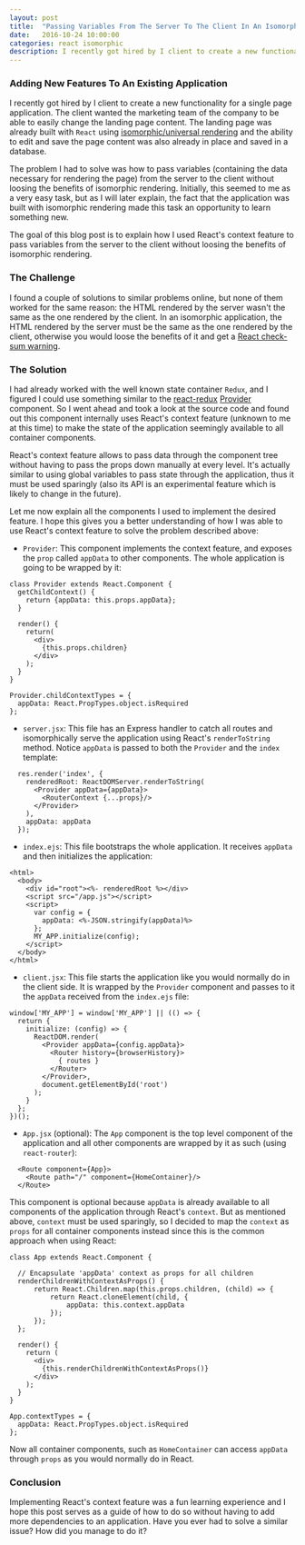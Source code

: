 ```yaml
---
layout: post
title:  "Passing Variables From The Server To The Client In An Isomorphic Application"
date:   2016-10-24 10:00:00
categories: react isomorphic
description: I recently got hired by I client to create a new functionality for a single page application. The client wanted the marketing team of the company to be able to easily change the landing page content. The landing page was already...
---
```


### Adding New Features To An Existing Application
I recently got hired by I client to create a new functionality for a single page application. The client wanted the marketing team of the company to be able to easily change the landing page content. The landing page was already built with ``React`` using [isomorphic/universal rendering](http://nerds.airbnb.com/isomorphic-javascript-future-web-apps/) and the ability to edit and save the page content was also already in place and saved in a database.

The problem I had to solve was how to pass variables (containing the data necessary for rendering the page) from the server to the client without loosing the benefits of isomorphic rendering. Initially, this seemed to me as a very easy task, but as I will later explain, the fact that the application was built with isomorphic rendering made this task an opportunity to learn something new.

The goal of this blog post is to explain how I used React's context feature to pass variables from the server to the client without loosing the benefits of isomorphic rendering.

### The Challenge
I found a couple of solutions to similar problems online, but none of them worked for the same reason: the HTML rendered by the server wasn't the same as the one rendered by the client. In an isomorphic application, the HTML rendered by the server must be the same as the one rendered by the client, otherwise you would loose the benefits of it and get a [React check-sum warning](http://stackoverflow.com/a/34315767/6373590).

### The Solution
I had already worked with the well known state container ``Redux``, and I figured I could use something similar to the [react-redux](https://github.com/reactjs/react-redux) [Provider](https://github.com/reactjs/react-redux/blob/master/src/components/Provider.js) component. So I went ahead and took a look at the source code and found out this component internally uses React's context feature (unknown to me at this time) to make the state of the application seemingly available to all container components.

React's context feature allows to pass data through the component tree without having to pass the props down manually at every level. It's actually  similar to using global variables to pass state through the application, thus it must be used sparingly (also its API is an experimental feature which is likely to change in the future).

Let me now explain all the components I used to implement the desired feature. I hope this gives you a better understanding of how I was able to use React's context feature to solve the problem described above:

- ``Provider``: This component implements the context feature, and exposes the ``prop`` called ``appData`` to other components. The whole application is going to be wrapped by it:

```
class Provider extends React.Component {
  getChildContext() {
    return {appData: this.props.appData};
  }

  render() {
    return(
      <div>
        {this.props.children}
      </div>
    );
  }
}

Provider.childContextTypes = {
  appData: React.PropTypes.object.isRequired
};
```

- ``server.jsx``: This file has an Express handler to catch all routes and isomorphically serve the application using React's ``renderToString`` method. Notice ``appData`` is passed to both the ``Provider`` and the ``index`` template:

```
  res.render('index', {
    renderedRoot: ReactDOMServer.renderToString(
      <Provider appData={appData}>
        <RouterContext {...props}/>
      </Provider>
    ),
    appData: appData
  });
```

- ``index.ejs``: This file bootstraps the whole application. It receives ``appData`` and then initializes the application:

```
<html>
  <body>
    <div id="root"><%- renderedRoot %></div>
    <script src="/app.js"></script>
    <script>
      var config = {
        appData: <%-JSON.stringify(appData)%>
      };
      MY_APP.initialize(config);
    </script>
  </body>
</html>

```

- ``client.jsx``: This file starts the application like you would normally do in the client side. It is wrapped by the ``Provider`` component and passes to it the ``appData`` received from the ``index.ejs`` file:

```
window['MY_APP'] = window['MY_APP'] || (() => {
  return {
    initialize: (config) => {
      ReactDOM.render(
        <Provider appData={config.appData}>
          <Router history={browserHistory}>
            { routes }
          </Router>
        </Provider>,
        document.getElementById('root')
      );
    }
  };
})();
```

- ``App.jsx`` (optional): The ``App`` component is the top level component of the application and all other components are wrapped by it as such (using ``react-router``):

```
  <Route component={App}>
    <Route path="/" component={HomeContainer}/>
  </Route>
```

This component is optional because ``appData`` is already available to all components of the application through React's ``context``. But as mentioned above, ``context`` must be used sparingly, so I decided to map the ``context`` as ``props`` for all container components instead since this is the common approach when using React:

```
class App extends React.Component {

  // Encapsulate 'appData' context as props for all children
  renderChildrenWithContextAsProps() {
      return React.Children.map(this.props.children, (child) => {
          return React.cloneElement(child, {
              appData: this.context.appData
          });
      });
  };

  render() {
    return (
      <div>
        {this.renderChildrenWithContextAsProps()}
      </div>
    );
  }
}

App.contextTypes = {
  appData: React.PropTypes.object.isRequired
};
```

Now all container components, such as ``HomeContainer`` can access ``appData`` through ``props`` as you would normally do in React.

### Conclusion
Implementing React's context feature was a fun learning experience and I hope this post serves as a guide of how to do so without having to add more dependencies to an application. Have you ever had to solve a similar issue? How did you manage to do it?
